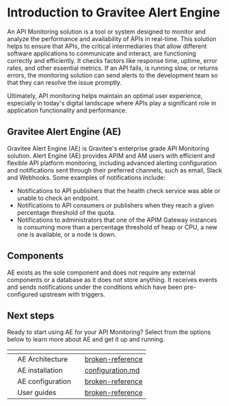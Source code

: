 # Introduction to Gravitee Alert Engine

An API Monitoring solution is a tool or system designed to monitor and analyze the performance and availability of APIs in real-time. This solution helps to ensure that APIs, the critical intermediaries that allow different software applications to communicate and interact, are functioning correctly and efficiently. It checks factors like response time, uptime, error rates, and other essential metrics. If an API fails, is running slow, or returns errors, the monitoring solution can send alerts to the development team so that they can resolve the issue promptly.

Ultimately, API monitoring helps maintain an optimal user experience, especially in today's digital landscape where APIs play a significant role in application functionality and performance.

## Gravitee Alert Engine (AE)

Gravitee Alert Engine (AE) is Gravitee's enterprise grade API Monitoring solution. Alert Engine (AE) provides APIM and AM users with efficient and flexible API platform monitoring, including advanced alerting configuration and notifications sent through their preferred channels, such as email, Slack and Webhooks. Some examples of notifications include:

* Notifications to API publishers that the health check service was able or unable to check an endpoint.
* Notifications to API consumers or publishers when they reach a given percentage threshold of the quota.
* Notifications to administrators that one of the APIM Gateway instances is consuming more than a percentage threshold of heap or CPU, a new one is available, or a node is down.

## Components

AE exists as the sole component and does not require any external components or a database as it does not store anything. It receives events and sends notifications under the conditions which have been pre-configured upstream with triggers.

## Next steps

Ready to start using AE for your API Monitoring? Select from the options below to learn more about AE and get it up and running.

<table data-view="cards"><thead><tr><th></th><th></th><th></th><th data-hidden data-card-target data-type="content-ref"></th></tr></thead><tbody><tr><td></td><td>AE Architecture</td><td></td><td><a href="broken-reference/">broken-reference</a></td></tr><tr><td></td><td>AE installation</td><td></td><td><a href="guides/integration-set-up/gravitee-access-management/configuration.md">configuration.md</a></td></tr><tr><td></td><td>AE configuration</td><td></td><td><a href="broken-reference/">broken-reference</a></td></tr><tr><td></td><td>User guides</td><td></td><td><a href="broken-reference/">broken-reference</a></td></tr></tbody></table>
